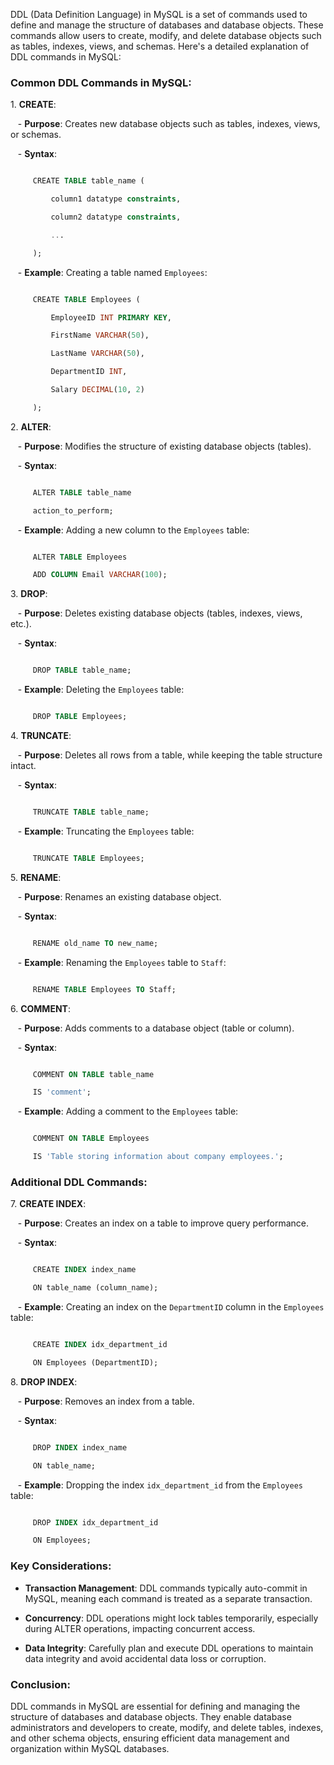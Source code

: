 DDL (Data Definition Language) in MySQL is a set of commands used to define and manage the structure of databases and database objects. These commands allow users to create, modify, and delete database objects such as tables, indexes, views, and schemas. Here's a detailed explanation of DDL commands in MySQL:

### Common DDL Commands in MySQL:

1\. **CREATE**:

   - **Purpose**: Creates new database objects such as tables, indexes, views, or schemas.

   - **Syntax**:

```sql

     CREATE TABLE table_name (

         column1 datatype constraints,

         column2 datatype constraints,

         ...

     );

```

   - **Example**: Creating a table named `Employees`:

```sql

     CREATE TABLE Employees (

         EmployeeID INT PRIMARY KEY,

         FirstName VARCHAR(50),

         LastName VARCHAR(50),

         DepartmentID INT,

         Salary DECIMAL(10, 2)

     );

```

2\. **ALTER**:

   - **Purpose**: Modifies the structure of existing database objects (tables).

   - **Syntax**:

```sql

     ALTER TABLE table_name

     action_to_perform;

```

   - **Example**: Adding a new column to the `Employees` table:

```sql

     ALTER TABLE Employees

     ADD COLUMN Email VARCHAR(100);

```

3\. **DROP**:

   - **Purpose**: Deletes existing database objects (tables, indexes, views, etc.).

   - **Syntax**:

```sql

     DROP TABLE table_name;

```

   - **Example**: Deleting the `Employees` table:

```sql

     DROP TABLE Employees;

```

4\. **TRUNCATE**:

   - **Purpose**: Deletes all rows from a table, while keeping the table structure intact.

   - **Syntax**:

```sql

     TRUNCATE TABLE table_name;

```

   - **Example**: Truncating the `Employees` table:

```sql

     TRUNCATE TABLE Employees;

```

5\. **RENAME**:

   - **Purpose**: Renames an existing database object.

   - **Syntax**:

```sql

     RENAME old_name TO new_name;

```

   - **Example**: Renaming the `Employees` table to `Staff`:

```sql

     RENAME TABLE Employees TO Staff;

```

6\. **COMMENT**:

   - **Purpose**: Adds comments to a database object (table or column).

   - **Syntax**:

```sql

     COMMENT ON TABLE table_name

     IS 'comment';

```

   - **Example**: Adding a comment to the `Employees` table:

```sql

     COMMENT ON TABLE Employees

     IS 'Table storing information about company employees.';

```

### Additional DDL Commands:

7\. **CREATE INDEX**:

   - **Purpose**: Creates an index on a table to improve query performance.

   - **Syntax**:

```sql

     CREATE INDEX index_name

     ON table_name (column_name);

```

   - **Example**: Creating an index on the `DepartmentID` column in the `Employees` table:

```sql

     CREATE INDEX idx_department_id

     ON Employees (DepartmentID);

```

8\. **DROP INDEX**:

   - **Purpose**: Removes an index from a table.

   - **Syntax**:

```sql

     DROP INDEX index_name

     ON table_name;

```

   - **Example**: Dropping the index `idx_department_id` from the `Employees` table:

```sql

     DROP INDEX idx_department_id

     ON Employees;

```

### Key Considerations:

- **Transaction Management**: DDL commands typically auto-commit in MySQL, meaning each command is treated as a separate transaction.

- **Concurrency**: DDL operations might lock tables temporarily, especially during ALTER operations, impacting concurrent access.

- **Data Integrity**: Carefully plan and execute DDL operations to maintain data integrity and avoid accidental data loss or corruption.

### Conclusion:

DDL commands in MySQL are essential for defining and managing the structure of databases and database objects. They enable database administrators and developers to create, modify, and delete tables, indexes, and other schema objects, ensuring efficient data management and organization within MySQL databases.